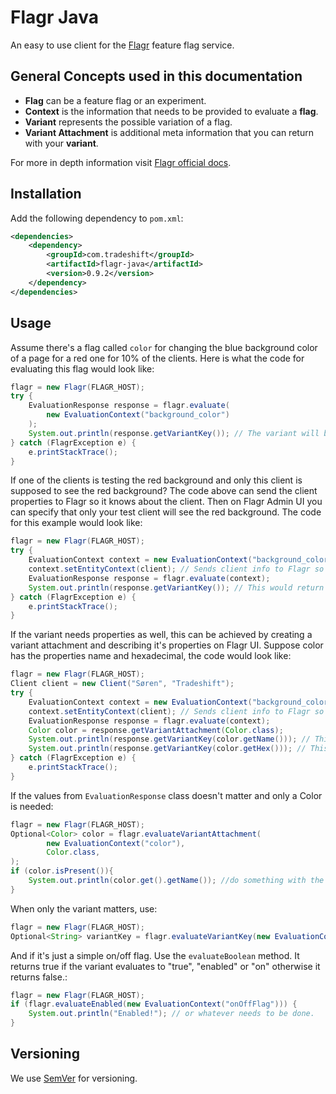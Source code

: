 # Flagr Java

An easy to use client for the [Flagr](https://checkr.github.io/flagr) feature flag service.

## General Concepts used in this documentation
 * **Flag** can be a feature flag or an experiment.
 * **Context** is the information that needs to be provided to evaluate a **flag**.
 * **Variant** represents the possible variation of a flag.
 * **Variant Attachment**  is additional meta information that you can return with your **variant**.

For more in depth information visit [Flagr official docs](https://checkr.github.io/flagr/#/home).

## Installation

Add the following dependency to `pom.xml`:
```xml
<dependencies>
    <dependency>
        <groupId>com.tradeshift</groupId>
        <artifactId>flagr-java</artifactId>
        <version>0.9.2</version>
    </dependency>
</dependencies>
```

## Usage

Assume there's a flag called `color` for changing the blue background color of a page for a red one for 10% of the clients. Here is what the code for evaluating this flag would look like:

````java
flagr = new Flagr(FLAGR_HOST);
try {
    EvaluationResponse response = flagr.evaluate(
        new EvaluationContext("background_color")
    );
    System.out.println(response.getVariantKey()); // The variant will be red for 10% of evaluations
} catch (FlagrException e) {
    e.printStackTrace();
}
````

If one of the clients is testing the red background and only this client is supposed to see the red background?
The code above can send the client properties to Flagr so it knows about the client. Then on Flagr Admin UI you can specify that only your test client will see the red background.
The code for this example would look like:
````java
flagr = new Flagr(FLAGR_HOST);
try {
    EvaluationContext context = new EvaluationContext("background_color");
    context.setEntityContext(client); // Sends client info to Flagr so you can filter by one of it's properties on the UI.
    EvaluationResponse response = flagr.evaluate(context);
    System.out.println(response.getVariantKey()); // This would return red for the client(s) you select on Flagr UI.
} catch (FlagrException e) {
    e.printStackTrace();
}
````

If the variant needs properties as well, this can be achieved by creating
a variant attachment and describing it's properties on Flagr UI. Suppose
color has the properties name and hexadecimal, the code would look like:
````java
flagr = new Flagr(FLAGR_HOST);
Client client = new Client("Søren", "Tradeshift");
try {
    EvaluationContext context = new EvaluationContext("background_color");
    context.setEntityContext(client); // Sends client info to Flagr so you can filter by one of it's properties on the UI.
    EvaluationResponse response = flagr.evaluate(context);
    Color color = response.getVariantAttachment(Color.class);
    System.out.println(response.getVariantKey(color.getName())); // This would return red for the client(s) you select on Flagr UI.
    System.out.println(response.getVariantKey(color.getHex())); // This would return #FF0000 for example.
} catch (FlagrException e) {
    e.printStackTrace();
}
````

If the values from `EvaluationResponse` class doesn't matter and only a Color is needed:
````java
flagr = new Flagr(FLAGR_HOST);
Optional<Color> color = flagr.evaluateVariantAttachment(
        new EvaluationContext("color"),
        Color.class,
);
if (color.isPresent()){
    System.out.println(color.get().getName()); //do something with the color
}
````

When only the variant matters, use:
````java
flagr = new Flagr(FLAGR_HOST);
Optional<String> variantKey = flagr.evaluateVariantKey(new EvaluationContext("myflag")));
````

And if it's just a simple on/off flag. Use the `evaluateBoolean` method. 
It returns true if the variant evaluates to "true", "enabled" or "on" otherwise it returns false.:
````java
flagr = new Flagr(FLAGR_HOST);
if (flagr.evaluateEnabled(new EvaluationContext("onOffFlag"))) {
    System.out.println("Enabled!"); // or whatever needs to be done.
}
````

## Versioning

We use [SemVer](http://semver.org/) for versioning.
